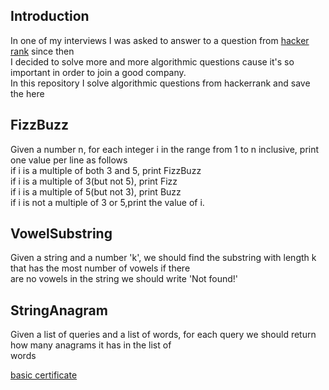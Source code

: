 ## Introduction
In one of my interviews I was asked to answer to a question from [hacker rank](https://www.hackerrank.com/) since then <br/>
I decided to solve more and more algorithmic questions cause it's so important in order to join a good company.<br/>
In this repository I solve algorithmic questions from hackerrank and save the here<Br/>

## FizzBuzz
Given a number n, for each integer i in the range from 1 to n inclusive, print one value per line as follows<br/>
if i is a multiple of both 3 and 5, print FizzBuzz<br/>
if i is a multiple of 3(but not 5), print Fizz<br/>
if i is a multiple of 5(but not 3), print Buzz<Br/>
if i is not a multiple of 3 or 5,print the value of i.

## VowelSubstring
Given a string and a number 'k', we should find the substring with length k that has the most number of vowels if there<br/>
are no vowels in the string we should write 'Not found!'

## StringAnagram
Given a list of queries and a list of words, for each query we should return how many anagrams it has in the list of<br/>
words

[basic certificate](https://www.hackerrank.com/certificates/f788bdf183c4)